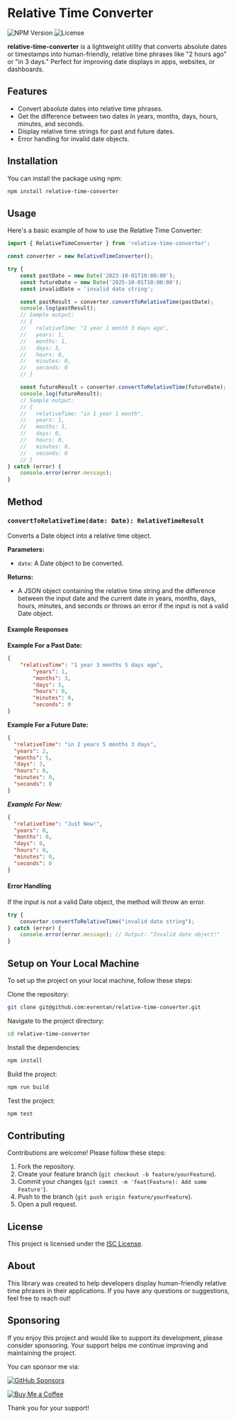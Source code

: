 # Relative Time Converter

![NPM Version](https://img.shields.io/npm/v/relative-time-converter)
![License](https://img.shields.io/npm/l/relative-time-converter)

**relative-time-converter** is a lightweight utility that converts absolute dates or timestamps into human-friendly, relative time phrases like "2 hours ago" or "in 3 days." Perfect for improving date displays in apps, websites, or dashboards.

## Features

- Convert absolute dates into relative time phrases.
- Get the difference between two dates in years, months, days, hours, minutes, and seconds.
- Display relative time strings for past and future dates.
- Error handling for invalid date objects.

## Installation

You can install the package using npm:

```bash
npm install relative-time-converter
```

## Usage

Here's a basic example of how to use the Relative Time Converter:

```javascript
import { RelativeTimeConverter } from 'relative-time-converter';

const converter = new RelativeTimeConverter();

try {
    const pastDate = new Date('2023-10-01T10:00:00');
    const futureDate = new Date('2025-10-01T10:00:00');
    const invalidDate = 'invalid date string';

    const pastResult = converter.convertToRelativeTime(pastDate);
    console.log(pastResult);
    // Sample output: 
    // {
    //   relativeTime: "1 year 1 month 3 days ago",
    //   years: 1,
    //   months: 1,
    //   days: 3,
    //   hours: 0,
    //   minutes: 0,
    //   seconds: 0
    // }

    const futureResult = converter.convertToRelativeTime(futureDate);
    console.log(futureResult);
    // Sample output: 
    // {
    //   relativeTime: "in 1 year 1 month",
    //   years: 1,
    //   months: 1,
    //   days: 0,
    //   hours: 0,
    //   minutes: 0,
    //   seconds: 0
    // }
} catch (error) {
    console.error(error.message);
}

```

## Method

### `convertToRelativeTime(date: Date): RelativeTimeResult`

Converts a Date object into a relative time object.

**Parameters:**

- `date`: A Date object to be converted.

**Returns:**

- A JSON object containing the relative time string and the difference between the input date and the current date in years, months, days, hours, minutes, and seconds or throws an error if the input is not a valid Date object.

#### Example Responses

**Example For a Past Date:**

```json
{
    "relativeTime": "1 year 3 months 5 days ago",
        "years": 1,
        "months": 3,
        "days": 5,
        "hours": 0,
        "minutes": 0,
        "seconds": 0
}
```

**Example For a Future Date:**

```json
{
  "relativeTime": "in 2 years 5 months 3 days",
  "years": 2,
  "months": 5,
  "days": 3,
  "hours": 0,
  "minutes": 0,
  "seconds": 0
}
```

***Example For Now:***

```json
{
  "relativeTime": "Just Now!",
  "years": 0,
  "months": 0,
  "days": 0,
  "hours": 0,
  "minutes": 0,
  "seconds": 0
}
```

#### Error Handling

If the input is not a valid Date object, the method will throw an error.

```javascript
try {
    converter.convertToRelativeTime("invalid date string");
} catch (error) {
    console.error(error.message); // Output: "Invalid date object!"
}
```

## Setup on Your Local Machine

To set up the project on your local machine, follow these steps:

Clone the repository:

```bash
git clone git@github.com:evrentan/relative-time-converter.git
```

Navigate to the project directory:

```bash
cd relative-time-converter
```

Install the dependencies:

```bash
npm install
```

Build the project:

```bash
npm run build
```

Test the project:

```bash
npm test
```

## Contributing

Contributions are welcome! Please follow these steps:

1. Fork the repository.
2. Create your feature branch (`git checkout -b feature/yourFeature`).
3. Commit your changes (`git commit -m 'feat(Feature): Add some Feature'`).
4. Push to the branch (`git push origin feature/yourFeature`).
5. Open a pull request.

## License

This project is licensed under the [ISC License](LICENSE).

## About

This library was created to help developers display human-friendly relative time phrases in their applications. If you have any questions or suggestions, feel free to reach out!

## Sponsoring

If you enjoy this project and would like to support its development, please consider sponsoring. Your support helps me continue improving and maintaining the project.

You can sponsor me via:

[![GitHub Sponsors](https://img.shields.io/badge/Sponsor%20on-GitHub-blue?style=for-the-badge&logo=github)][github-sponsors-url]

[![Buy Me a Coffee](https://img.shields.io/badge/Buy%20Me%20a%20Coffee-yellow?style=for-the-badge&logo=buy-me-a-coffee)][buy-me-a-coffee-url]

Thank you for your support!


[github-sponsors-url]: https://github.com/sponsors/evrentan
[buy-me-a-coffee-url]: https://www.buymeacoffee.com/evrentan
